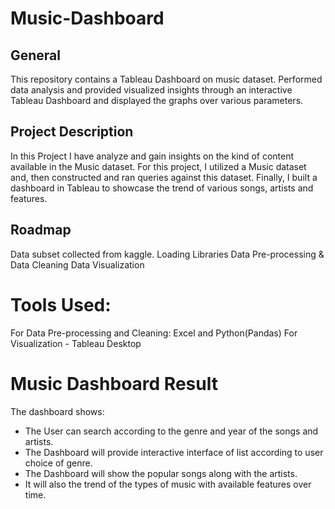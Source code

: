# **Music-Dashboard**

## **General**

This repository contains a Tableau Dashboard on music dataset. Performed data analysis and provided visualized insights through an interactive Tableau Dashboard and displayed the graphs over various parameters. 

## **Project Description**

In this Project I have analyze and gain insights on the kind of content available in the Music dataset.
For this project, I utilized a Music dataset and, then constructed and ran queries against this dataset. Finally, I built a dashboard in Tableau to showcase the trend of various songs, artists and features.

## **Roadmap**

Data subset collected from kaggle.
Loading Libraries
Data Pre-processing & Data Cleaning 
Data Visualization

# Tools Used:
For Data Pre-processing and Cleaning: Excel and Python(Pandas)
For Visualization - Tableau Desktop

# **Music Dashboard Result**

The dashboard shows:

- The User can search according to the genre and year of the songs and artists.
- The Dashboard will provide interactive interface of list according to user choice of genre.
- The Dashboard will show the popular songs along with the artists.
- It will also the trend of the types of music with available features over time.
